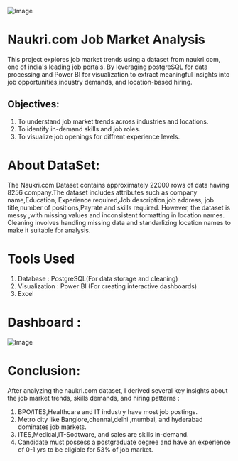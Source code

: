 ![Image](https://github.com/user-attachments/assets/19d4a674-c81f-4d74-b4c2-86127ccbc1db)
# Naukri.com Job Market Analysis
This project explores job market trends using a dataset from naukri.com, one of india's leading job portals. By leveraging postgreSQL for data processing and Power BI for visualization to extract meaningful insights into job opportunities,industry demands, and location-based hiring.
## Objectives:
 1. To understand job market trends across industries and locations.
 2. To identify in-demand skills and job roles.
 3. To visualize job openings for diffrent experience levels.
# About DataSet:
The Naukri.com Dataset contains approximately 22000 rows of data having 8256 company.The dataset includes attributes such as company name,Education, Experience required,Job description,job address, job title,number of positions,Payrate and skills required. However, the dataset is messy ,with missing values and  inconsistent formatting in location names. Cleaning involves handling missing data and standarlizing location names to make it suitable for analysis.
# Tools Used
 1. Database       : PostgreSQL(For data storage and cleaning)
 2. Visualization  : Power BI (For creating interactive dashboards)
 4. Excel
# Dashboard  :
![Image](https://github.com/user-attachments/assets/7f73d0a3-d6ab-434c-835b-ff28f64dd533)
# Conclusion:
After analyzing the naukri.com dataset, I derived several key insights about the job market trends, skills demands, and hiring patterns :
 1. BPO/ITES,Healthcare and IT industry have most job postings.
 2. Metro city like Banglore,chennai,delhi ,mumbai, and hyderabad dominates job markets.
 3. ITES,Medical,IT-Sodtware, and sales are skills in-demand.
 4. Candidate must possess a postgraduate degree and have an experience of 0-1 yrs to be eligible for 53% of job market. 
    

